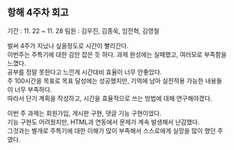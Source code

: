 ## 항해 4주차 회고

기간 : 11. 22 ~ 11. 28
팀원 : 김우진, 김종욱, 임전혁, 김영철

벌써 4주가 지났나 싶을정도로 시간이 빨리간다.  
이번주는 주특기에 대한 감만 잡은 듯 하다. 과제 완성에는 실패했고, 여러모로 부족함을 느꼈다.  
공부를 정말 못한다고 느낀게 시간대비 효율이 너무 안좋았다.  
주 100시간을 목표로 목표 달성에는 성공했지만, 기억에 남아 실전적용 가능한 내용들이 너무 부족하다.  
따라서 단기 계획을 작성하고, 시간을 효율적으로 쓰는 방법에 대해 연구해야겠다.

이번 주 과제는 회원가입, 게시판 구현, 댓글 기능 구현이었다.  
기능 구현도 어려웠지만, HTML과 연동에서 문제가 계속 발생해서 난감했다.  
그것과는 별개로 주특기에 대한 이해가 많이 부족해서 스스로에게 실망을 많이 했던 주였다.  
